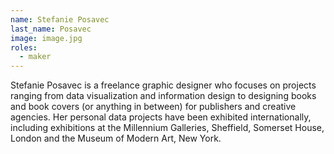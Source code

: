 ```yaml
---
name: Stefanie Posavec
last_name: Posavec
image: image.jpg
roles:
  - maker
---
```

Stefanie Posavec is a freelance graphic designer who focuses on projects ranging from data visualization and information design to designing books and book covers (or anything in between) for publishers and creative agencies. Her personal data projects have been exhibited internationally, including exhibitions at the Millennium Galleries, Sheffield, Somerset House, London and the Museum of Modern Art, New York.
